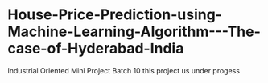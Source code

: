 # House-Price-Prediction-using-Machine-Learning-Algorithm---The-case-of-Hyderabad-India
Industrial Oriented Mini Project Batch 10
this project us under progess

